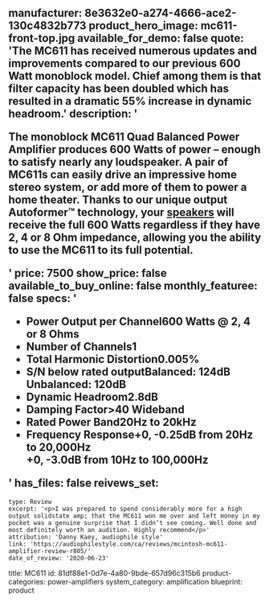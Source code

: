 manufacturer: 8e3632e0-a274-4666-ace2-130c4832b773
product_hero_image: mc611-front-top.jpg
available_for_demo: false
quote: 'The MC611 has received numerous updates and improvements compared to our previous 600 Watt monoblock model. Chief among them is that filter capacity has been doubled which has resulted in a dramatic 55% increase in dynamic headroom.'
description: '<p>The monoblock MC611 Quad Balanced Power Amplifier produces 600 Watts of power – enough to satisfy nearly any loudspeaker. A pair of MC611s can easily drive an impressive home stereo system, or add more of them to power a home theater. Thanks to our unique output Autoformer™ technology, your&nbsp;<a href="https://www.mcintoshlabs.com/products/speakers">speakers</a>&nbsp;will receive the full 600 Watts regardless if they have 2, 4 or 8 Ohm impedance, allowing you the ability to use the MC611 to its full potential.</p>'
price: 7500
show_price: false
available_to_buy_online: false
monthly_featuree: false
specs: '<ul><li>Power Output per Channel600 Watts @ 2, 4 or 8 Ohms</li><li>Number of Channels1</li><li>Total Harmonic Distortion0.005%</li><li>S/N below rated outputBalanced: 124dB<br>Unbalanced: 120dB</li><li>Dynamic Headroom2.8dB</li><li>Damping Factor&gt;40 Wideband</li><li>Rated Power Band20Hz to 20kHz</li><li>Frequency Response+0, -0.25dB from 20Hz to 20,000Hz<br>+0, -3.0dB from 10Hz to 100,000Hz</li></ul>'
has_files: false
reivews_set:
  -
    type: Review
    excerpt: '<p>I was prepared to spend considerably more for a high output solidstate amp; that the MC611 won me over and left money in my pocket was a genuine surprise that I didn’t see coming. Well done and most definitely worth an audition. Highly recommend</p>'
    attribution: 'Danny Kaey, audiophile style'
    link: 'https://audiophilestyle.com/ca/reviews/mcintosh-mc611-amplifier-review-r805/'
    date_of_review: '2020-06-23'
title: MC611
id: 81df88e1-0d7e-4a80-9bde-657d96c315b6
product-categories: power-amplifiers
system_category: amplification
blueprint: product
